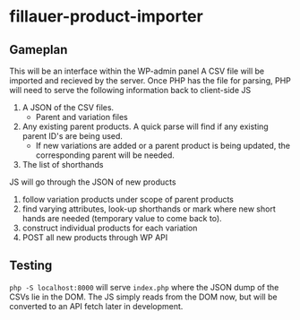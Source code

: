 # fillauer-product-importer
## Gameplan
This will be an interface within the WP-admin panel
A CSV file will be imported and recieved by the server. Once PHP has the file for parsing, PHP will need to serve the following information back to client-side JS 
  1. A JSON of the CSV files.
        * Parent and variation files
  2. Any existing parent products. A quick parse will find if any existing parent ID's are being used.
        * If new variations are added or a parent product is being updated, the corresponding parent will be needed. 
  3. The list of shorthands


JS will go through the JSON of new products
   1. follow variation products under scope of parent products
   2. find varying attributes, look-up shorthands or mark where new short hands are needed (temporary value to come back to).
   3. construct individual products for each variation
   4. POST all new products through WP API


## Testing
`php -S localhost:8000` will serve `index.php` where the JSON dump of the CSVs lie in the DOM. The JS simply reads from the DOM now, but will be converted to an API fetch later in development. 